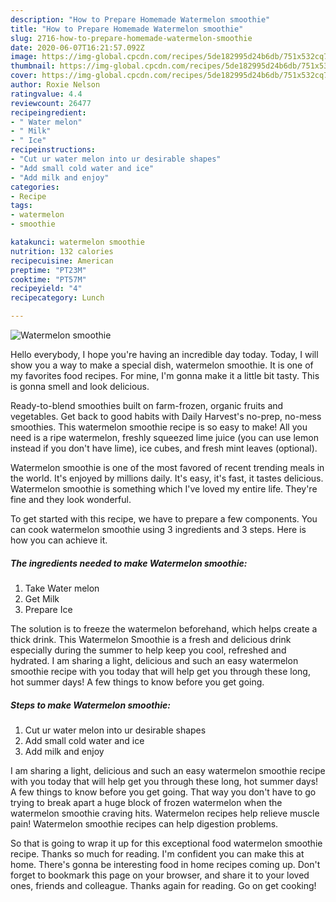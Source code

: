 ```yaml
---
description: "How to Prepare Homemade Watermelon smoothie"
title: "How to Prepare Homemade Watermelon smoothie"
slug: 2716-how-to-prepare-homemade-watermelon-smoothie
date: 2020-06-07T16:21:57.092Z
image: https://img-global.cpcdn.com/recipes/5de182995d24b6db/751x532cq70/watermelon-smoothie-recipe-main-photo.jpg
thumbnail: https://img-global.cpcdn.com/recipes/5de182995d24b6db/751x532cq70/watermelon-smoothie-recipe-main-photo.jpg
cover: https://img-global.cpcdn.com/recipes/5de182995d24b6db/751x532cq70/watermelon-smoothie-recipe-main-photo.jpg
author: Roxie Nelson
ratingvalue: 4.4
reviewcount: 26477
recipeingredient:
- " Water melon"
- " Milk"
- " Ice"
recipeinstructions:
- "Cut ur water melon into ur desirable shapes"
- "Add small cold water and ice"
- "Add milk and enjoy"
categories:
- Recipe
tags:
- watermelon
- smoothie

katakunci: watermelon smoothie 
nutrition: 132 calories
recipecuisine: American
preptime: "PT23M"
cooktime: "PT57M"
recipeyield: "4"
recipecategory: Lunch

---
```



![Watermelon smoothie](https://img-global.cpcdn.com/recipes/5de182995d24b6db/751x532cq70/watermelon-smoothie-recipe-main-photo.jpg)

Hello everybody, I hope you're having an incredible day today. Today, I will show you a way to make a special dish, watermelon smoothie. It is one of my favorites food recipes. For mine, I'm gonna make it a little bit tasty. This is gonna smell and look delicious.

Ready-to-blend smoothies built on farm-frozen, organic fruits and vegetables. Get back to good habits with Daily Harvest&#39;s no-prep, no-mess smoothies. This watermelon smoothie recipe is so easy to make! All you need is a ripe watermelon, freshly squeezed lime juice (you can use lemon instead if you don&#39;t have lime), ice cubes, and fresh mint leaves (optional).

Watermelon smoothie is one of the most favored of recent trending meals in the world. It's enjoyed by millions daily. It's easy, it's fast, it tastes delicious. Watermelon smoothie is something which I've loved my entire life. They're fine and they look wonderful.


To get started with this recipe, we have to prepare a few components. You can cook watermelon smoothie using 3 ingredients and 3 steps. Here is how you can achieve it.

<!--inarticleads1-->

##### The ingredients needed to make Watermelon smoothie:

1. Take  Water melon
1. Get  Milk
1. Prepare  Ice


The solution is to freeze the watermelon beforehand, which helps create a thick drink. This Watermelon Smoothie is a fresh and delicious drink especially during the summer to help keep you cool, refreshed and hydrated. I am sharing a light, delicious and such an easy watermelon smoothie recipe with you today that will help get you through these long, hot summer days! A few things to know before you get going. 

<!--inarticleads2-->

##### Steps to make Watermelon smoothie:

1. Cut ur water melon into ur desirable shapes
1. Add small cold water and ice
1. Add milk and enjoy


I am sharing a light, delicious and such an easy watermelon smoothie recipe with you today that will help get you through these long, hot summer days! A few things to know before you get going. That way you don&#39;t have to go trying to break apart a huge block of frozen watermelon when the watermelon smoothie craving hits. Watermelon recipes help relieve muscle pain! Watermelon smoothie recipes can help digestion problems. 

So that is going to wrap it up for this exceptional food watermelon smoothie recipe. Thanks so much for reading. I'm confident you can make this at home. There's gonna be interesting food in home recipes coming up. Don't forget to bookmark this page on your browser, and share it to your loved ones, friends and colleague. Thanks again for reading. Go on get cooking!

